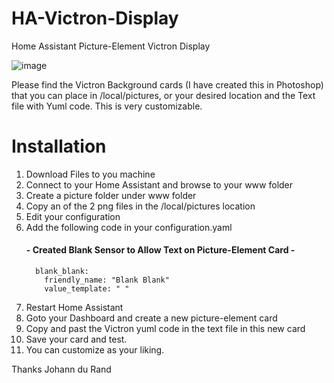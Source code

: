 # HA-Victron-Display
Home Assistant Picture-Element Victron Display

![image](https://github.com/johanndurandsa/HA-Victron-Display/assets/98578816/fa01e5ba-f9a2-4a3e-95a8-05fe75e5a0bb)


Please find the Victron Background cards (I have created this in Photoshop) that you can place in /local/pictures, or your desired location and the Text file with Yuml code. This is very customizable. 

# Installation
1. Download Files to you machine
2. Connect to your Home Assistant and browse to your www folder
3. Create a picture folder under www folder
4. Copy an of the 2 png files in the /local/pictures location
5. Edit your configuration 
6. Add the following code in your configuration.yaml
   #### - Created Blank Sensor to Allow Text on Picture-Element Card - ####
         blank_blank:
           friendly_name: "Blank Blank"
           value_template: " "
7. Restart Home Assistant
8. Goto your Dashboard and create a new picture-element card
9. Copy and past the Victron yuml code in the text file in this new card
10. Save your card and test.
11. You can customize as your liking.

Thanks
Johann du Rand
